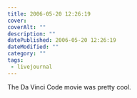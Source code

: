```yaml
---
title: 2006-05-20 12:26:19
cover: 
coverAlt: ""
description: ""
datePublished: 2006-05-20 12:26:19
dateModified: ""
category: ""
tags:
 - livejournal
---
```


The Da Vinci Code movie was pretty cool.
